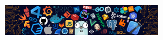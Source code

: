 <img align="center" src="https://github.com/AlexRoman777/AlexRoman777/blob/stats/images/banner07.png" alt="Banner" />

<!-- <img align="center" src="https://github.com/AlexRoman777/AlexRoman777/blob/stats/images/banner08.svg" alt="Rain" />

<img align="center" src="https://github.com/AlexRoman777/AlexRoman777/blob/stats/others/footer.svg" alt="Footer" /> -->